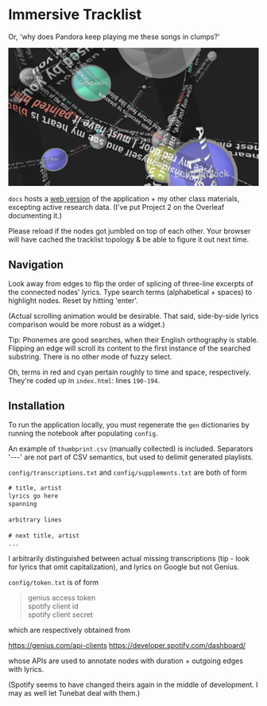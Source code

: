 # Immersive Tracklist

Or, 'why does Pandora keep playing me these songs in clumps?'

![](docs/screenshot.png)

`docs` hosts a [web version](https://jazztap.github.io/tracklist-knotviz/) of the application + my other class materials, excepting active research data. (I've put Project 2 on the Overleaf documenting it.)

Please reload if the nodes got jumbled on top of each other. Your browser will have cached the tracklist topology & be able to figure it out next time.

## Navigation

Look away from edges to flip the order of splicing of three-line excerpts of the connected nodes' lyrics. Type search terms (alphabetical + spaces) to highlight nodes. Reset by hitting 'enter'.

(Actual scrolling animation would be desirable. That said, side-by-side lyrics comparison would be more robust as a widget.)

Tip: Phonemes are good searches, when their English orthography is stable. Flipping an edge will scroll its content to the first instance of the searched substring. There is no other mode of fuzzy select.

Oh, terms in red and cyan pertain roughly to time and space, respectively. They're coded up in `index.html`: lines `190-194`.


## Installation

To run the application locally, you must regenerate the `gen` dictionaries by running the notebook after populating `config`.

An example of `thumbprint.csv` (manually collected) is included. Separators '---' are not part of CSV semantics, but used to delimit generated playlists.

`config/transcriptions.txt` and `config/supplements.txt` are both of form

```
# title, artist
lyrics go here
spanning

arbitrary lines

# next title, artist
...
```
I arbitrarily distinguished between actual missing transcriptions (tip - look for lyrics that omit capitalization), and lyrics on Google but not Genius.

`config/token.txt` is of form
> genius access token  
> spotify client id  
> spotify client secret

which are respectively obtained from

https://genius.com/api-clients
https://developer.spotify.com/dashboard/

whose APIs are used to annotate nodes with duration + outgoing edges with lyrics.

(Spotify seems to have changed theirs again in the middle of development. I may as well let Tunebat deal with them.)